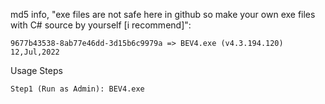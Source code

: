 md5 info, "exe files are not safe here in github so make your own exe files with C# source by yourself [i recommend]":
     
     
    9677b43538-8ab77e46dd-3d15b6c9979a => BEV4.exe (v4.3.194.120) 12,Jul,2022
    

Usage Steps

    Step1 (Run as Admin): BEV4.exe  

   
